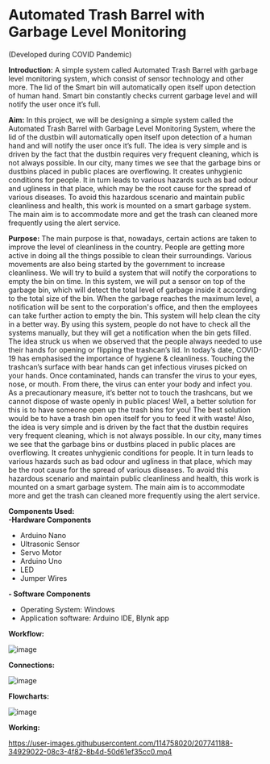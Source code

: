 # Automated Trash Barrel with Garbage Level Monitoring


(Developed during COVID Pandemic)

**Introduction:** A simple system called Automated Trash Barrel with garbage level monitoring system, which consist of sensor technology and other more.
The lid of the Smart bin will automatically open itself upon detection of human hand. Smart bin constantly checks current garbage level and will notify the user once it’s full.

**Aim:** In this project, we will be designing a simple system called the Automated Trash Barrel with Garbage Level Monitoring System, where the lid of the dustbin will automatically open itself upon detection of a human hand and will notify the user once it’s full. The idea is very simple and is driven by the fact that the dustbin requires very frequent cleaning, which is not always possible. In our city, many times we see that the garbage bins or dustbins placed in public places are overflowing. It creates unhygienic conditions for people. It in turn leads to various hazards such as bad odour and ugliness in that place, which may be the root cause for the spread of various diseases. To avoid this hazardous scenario and maintain public cleanliness and health, this work is mounted on a smart garbage system. The main aim is to accommodate more and get the trash can cleaned more frequently using the alert service.

**Purpose:** The main purpose is that, nowadays, certain actions are taken to improve the level of cleanliness in the country. People are getting more active in doing all the things possible to clean their surroundings. Various movements are also being started by the government to increase cleanliness. We will try to build a system that will notify the corporations to empty the bin on time. In this system, we will put a sensor on top of the garbage bin, which will detect the total level of garbage inside it according to the total size of the bin. When the garbage reaches the maximum level, a notification will be sent to the corporation's office, and then the employees can take further action to empty the bin. This system will help clean the city in a better way. By using this system, people do not have to check all the systems manually, but they will get a notification when the bin gets filled. The idea struck us when we observed that the people always needed to use their hands for opening or flipping the trashcan’s lid. In today’s date, COVID-19 has emphasised the importance of hygiene & cleanliness. Touching the trashcan’s surface with bear hands can get infectious viruses picked on your hands. Once contaminated, hands can transfer the virus to your eyes, nose, or mouth. From there, the virus can enter your body and infect you. As a precautionary measure, it’s better not to touch the trashcans, but we cannot dispose of waste openly in public places! Well, a better solution for this is to have someone open up the trash bins for you! The best solution would be to have a trash bin open itself for you to feed it with waste! Also, the idea is very simple and is driven by the fact that the dustbin requires very frequent cleaning, which is not always possible. In our city, many times we see that the garbage bins or dustbins placed in public places are overflowing. It creates unhygienic conditions for people. It in turn leads to various hazards such as bad odour and ugliness in that place, which may be the root cause for the spread of various diseases. To avoid this hazardous scenario and maintain public cleanliness and health, this work is mounted on a smart garbage system. The main aim is to accommodate more and get the trash can cleaned more frequently using the alert service.

**Components Used:** <br />
**-Hardware Components**
  - Arduino Nano 
  - Ultrasonic Sensor 
  - Servo Motor 
  - Arduino Uno
  - LED 
  - Jumper Wires 
  
**- Software Components**
  - Operating System: Windows
  - Application software: Arduino IDE, Blynk app


**Workflow:**

![image](https://user-images.githubusercontent.com/114758020/207740204-b04b39d8-ac75-43c7-a16c-9d3d68866879.png)


**Connections:**

![image](https://user-images.githubusercontent.com/114758020/207740383-d65bbeb1-467f-4cc5-a5e4-36a7e23e2ca9.png)


**Flowcharts:**

![image](https://user-images.githubusercontent.com/114758020/207740552-790ef2ce-b6bd-4f4a-8dfd-acb0ed29168e.png)


**Working:**

https://user-images.githubusercontent.com/114758020/207741188-34929022-08c3-4f82-8b4d-50d61ef35cc0.mp4


